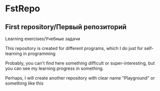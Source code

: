 # FstRepo
## First repository/Первый репозиторий
Learning exercises/Учебные задачи

This repository is created for different programs, which I do just for self-learning in programming

Probably, you can't find here something difficult or super-interesting, but you can see my learning progress in something.

Perhaps, I will create another repository with clear name "Playground" or something like this
